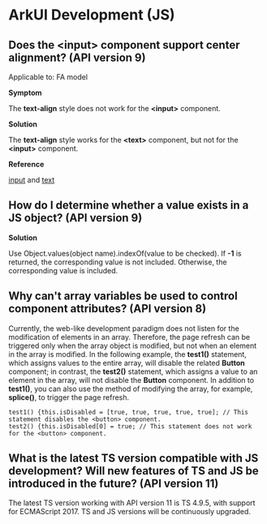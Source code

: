# ArkUI Development (JS)


## Does the \<input> component support center alignment? (API version 9)

Applicable to: FA model

**Symptom**

The **text-align** style does not work for the **\<input>** component.

**Solution**

The **text-align** style works for the **\<text>** component, but not for the **\<input>** component.

**Reference**

[input](../reference/apis-arkui/arkui-js/js-components-basic-input.md) and [text](../reference/apis-arkui/arkui-js/js-components-basic-text.md)


## How do I determine whether a value exists in a JS object? (API version 9)

**Solution**

Use Object.values(object name).indexOf(value to be checked). If **-1** is returned, the corresponding value is not included. Otherwise, the corresponding value is included.


## Why can't array variables be used to control component attributes? (API version 8)

Currently, the web-like development paradigm does not listen for the modification of elements in an array. Therefore, the page refresh can be triggered only when the array object is modified, but not when an element in the array is modified. In the following example, the **test1\(\)** statement, which assigns values to the entire array, will disable the related **Button** component; in contrast, the **test2\(\)** statement, which assigns a value to an element in the array, will not disable the **Button** component. In addition to **test1\(\)**, you can also use the method of modifying the array, for example, **splice\(\)**, to trigger the page refresh.

```
test1() {this.isDisabled = [true, true, true, true, true]; // This statement disables the <button> component.
test2() {this.isDisabled[0] = true; // This statement does not work for the <button> component.
```

## What is the latest TS version compatible with JS development? Will new features of TS and JS be introduced in the future? (API version 11)

The latest TS version working with API version 11 is TS 4.9.5, with support for ECMAScript 2017. TS and JS versions will be continuously upgraded.
